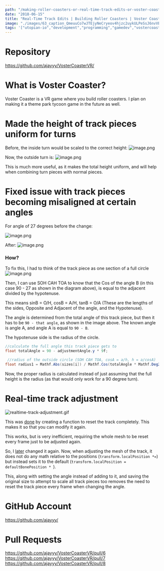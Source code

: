 ```yaml
---
path: "/making-roller-coasters-or-real-time-track-edits-or-voster-coaster"
date: "2018-06-15"
title: "Real-Time Track Edits | Building Roller Coasters | Voster Coaster"
image: "./images/63_caption_QmeuuCo7wJTEjyNeCryeov4hjzc2uykULPeSsJ6nvVEdes"
tags: '["utopian-io","development","programming","gamedev","vostercoaster"]'
---
```


# Repository
https://github.com/ajayyy/VosterCoasterVR/

# What is Voster Coaster?

Voster Coaster is a VR game where you build roller coasters. I plan on making it a theme park tycoon game in the future as well.

# Made the height of track pieces uniform for turns

Before, the inside turn would be scaled to the correct height:
![image.png](./images/QmeuuCo7wJTEjyNeCryeov4hjzc2uykULPeSsJ6nvVEdes)


Now, the outside turn is:
![image.png](./images/QmRp48ztumVnzZcP8U75EGdCccxGnyxhm6Mu8Bbw8DXYjg)

This is much more useful, as it makes the total height uniform, and will help when combining turn pieces with normal pieces.

# Fixed issue with track pieces becoming misaligned at certain angles

For angle of 27 degrees before the change:

![image.png](./images/QmSUcue2ank4XotBdYvfQmkRrVJcrXbdzE7rLwBCxyoVh6)

After:
![image.png](./images/QmZgKCQSAa8jZuAwNDj4efa8nSpNNb6KL1fptZatvVg6zV)

### How?

To fix this, I had to think of the track piece as one section of a full circle
![image.png](./images/QmbW8eRouaZVRH7VDEr7QMxqMr5arpTJ319kzBArik9L2h)

Then, I can use SOH CAH TOA to know that the Cos of the angle B (in this case 90 - 27 as shown in the diagram above), is equal to the adjacent divided by the hypotenuse.

This means sinB = O/H, cosB = A/H, tanB = O/A (These are the lengths of the sides, Opposite and Adjacent of the angle, and the Hypotenuse).

The angle is determined from the total angle of this track piece, but then it has to be `90 - that angle`, as shown in the image above. The known angle is angle A, and angle A is equal to `90 - B`.

The hypotenuse side is the radius of the circle.

```c#
//calculate the full angle this track piece gets to
float totalAngle = 90 - adjustmentAngle.y * 9f;

 //radius of the outside circle (SOH CAH TOA, cosA = a/h, h = a/cosA)
float radius1 = Mathf.Abs(sizes[i]) / Mathf.Cos(totalAngle * Mathf.Deg2Rad);
```

Now, the proper radius is calculated instead of just assuming that the full height is the radius (as that would only work for a 90 degree turn).

# Real-time track adjustment
![realtime-track-adjustment.gif](./images/QmUCVTC8ThpKmspCERk8mPaNQ2qBJwVB2nT2XBRfYkHxR8)

This was [done](https://github.com/ajayyy/VosterCoasterVR/pull/7/commits/2c5e172b54bc189f28f454a66ee1103069df509c) by creating a function to reset the track completely. This makes it so that you can modify it again.

This works, but is very inefficient, requiring the whole mesh to be reset every frame just to be adjusted again.

So, I [later](https://github.com/ajayyy/VosterCoasterVR/pull/8/commits/f24d3b1e5be1c70bdfc86f22fa974c068fcf3f05) changed it again. Now, when adjusting the mesh of the track, it does not do any math relative to the positions (`transform.localPosition *=`) but instead sets it to the default (`transform.localPosition = defaultBonePosition * `).

This, along with setting the angle instead of adding to it, and saving the original size to attempt to scale all track pieces too removes the need to reset the track piece every frame when changing the angle.

# GitHub Account

https://github.com/ajayyy/

# Pull Requests

https://github.com/ajayyy/VosterCoasterVR/pull/6
https://github.com/ajayyy/VosterCoasterVR/pull/7
https://github.com/ajayyy/VosterCoasterVR/pull/8
